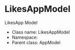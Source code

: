 LikesAppModel
===============

LikesApp Model




* Class name: LikesAppModel
* Namespace: 
* Parent class: AppModel








